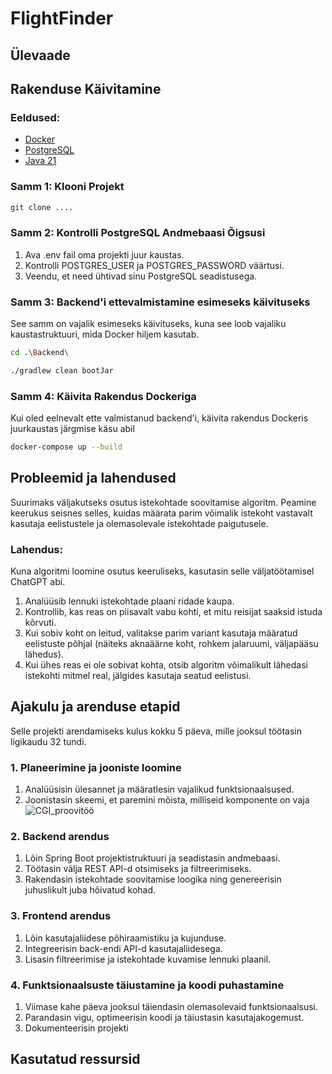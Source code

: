 # FlightFinder

## Ülevaade


## Rakenduse Käivitamine
### Eeldused:
- [Docker](https://docs.docker.com/desktop/setup/install/windows-install/)
- [PostgreSQL](https://www.postgresql.org/)
- [Java 21](https://www.oracle.com/ee/java/technologies/downloads/#java21)


### Samm 1: Klooni Projekt
```sh
git clone ....
```

### Samm 2: Kontrolli PostgreSQL Andmebaasi Õigsusi
   1. Ava .env fail oma projekti juur kaustas.
   2. Kontrolli POSTGRES_USER ja POSTGRES_PASSWORD väärtusi.
   3. Veendu, et need ühtivad sinu PostgreSQL seadistusega.

### Samm 3: Backend'i ettevalmistamine esimeseks käivituseks
See samm on vajalik esimeseks käivituseks, kuna see loob vajaliku kaustastruktuuri, mida Docker hiljem kasutab.

```sh
cd .\Backend\
```

```sh
./gradlew clean bootJar
```

### Samm 4: Käivita Rakendus Dockeriga
Kui oled eelnevalt ette valmistanud backend'i, käivita rakendus Dockeris juurkaustas järgmise käsu abil

```sh
docker-compose up --build
```

## Probleemid ja lahendused
Suurimaks väljakutseks osutus istekohtade soovitamise algoritm. Peamine keerukus seisnes selles, kuidas määrata parim võimalik istekoht vastavalt kasutaja eelistustele ja olemasolevale istekohtade paigutusele.
### Lahendus:
Kuna algoritmi loomine osutus keeruliseks, kasutasin selle väljatöötamisel ChatGPT abi. 
   1. Analüüsib lennuki istekohtade plaani ridade kaupa.
   2. Kontrollib, kas reas on piisavalt vabu kohti, et mitu reisijat saaksid istuda kõrvuti.
   3. Kui sobiv koht on leitud, valitakse parim variant kasutaja määratud eelistuste põhjal (näiteks aknaäärne koht, rohkem jalaruumi, väljapääsu lähedus).
   4. Kui ühes reas ei ole sobivat kohta, otsib algoritm võimalikult lähedasi istekohti mitmel real, jälgides kasutaja seatud eelistusi.


## Ajakulu ja arenduse etapid
Selle projekti arendamiseks kulus kokku 5 päeva, mille jooksul töötasin ligikaudu 32 tundi.

### 1. Planeerimine ja jooniste loomine
   1. Analüüsisin ülesannet ja määratlesin vajalikud funktsionaalsused.
   2. Joonistasin skeemi, et paremini mõista, milliseid komponente on vaja
   ![CGI_proovitöö](https://github.com/user-attachments/assets/5ea12dc3-5e1a-403e-aadd-a3e398d7a7b7)

### 2. Backend arendus
   1. Lõin Spring Boot projektistruktuuri ja seadistasin andmebaasi.
   2. Töötasin välja REST API-d otsimiseks ja filtreerimiseks.
   3. Rakendasin istekohtade soovitamise loogika ning genereerisin juhuslikult juba hõivatud kohad.
### 3. Frontend arendus
   1. Lõin kasutajaliidese põhiraamistiku ja kujunduse.
   2. Integreerisin back-endi API-d kasutajaliidesega.
   3. Lisasin filtreerimise ja istekohtade kuvamise lennuki plaanil.
### 4. Funktsionaalsuste täiustamine ja koodi puhastamine
   1. Viimase kahe päeva jooksul täiendasin olemasolevaid funktsionaalsusi.
   2. Parandasin vigu, optimeerisin koodi ja täiustasin kasutajakogemust.
   3. Dokumenteerisin projekti
## Kasutatud ressursid

